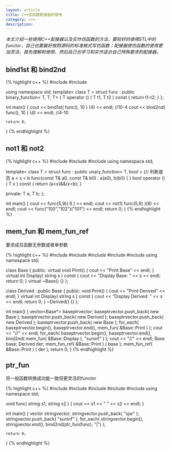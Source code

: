 ```yaml
---
layout: article
title: C++仿函数配接器的使用
category: c++
description: 
---
```

*本文介绍一些使用C++配接器以及实作仿函数的方法，要较好的使用STL中的functor，自己也要最好按照源码的标准格式写仿函数；配接器使仿函数的使用更加灵活，首先理解和使用，然后自己也学习和实作适合自己特殊要求的配接器。*

## bind1st 和 bind2nd

{% highlight c++ %}
#include <iostream>
#include <functional>

using namespace std;
template< class T >
struct func : public binary_function< T, T, T>
{
	T operator () ( T t1, T t2 ) const 
	{ 
		return t1-t2; 
	}
};

int main()
{
	cout << bind1st( func<int>(), 10 ) (4) << endl; //10-4
	cout << bind2nd( func<int>(), 10 ) (4) << endl; //4-10

	return 0;
}
{% endhighlight %}


## not1 和 not2

{% highlight c++ %}
#include <iostream>
#include <string>
#include <functional>
using namespace std;

template< class T >
struct func : public unary_function< T, bool >
{// 判断是否 a < x < b
	func(const T& a0, const T& b0) : a(a0), b(b0) { }
	bool operator () ( T x ) const
	{
	    return (a<x)&&(x<b);
	}

private:
	T a;
	T b;
};

int main()
{
	cout << func<int>(5,9)( 6 ) << endl;
	cout << not1( func<int>(5,9) )(6) << endl;
	cout << func<string>("100","102")("101") << endl;
	return 0;
}
{% endhighlight %}


## mem_fun 和 mem_fun_ref 

要求成员函数无参数或者单参数

{% highlight c++ %}
#include <iostream>
#include <string>
#include <vector>
#include <algorithm>
#include <functional>
using namespace std;

class Base
{
public:
	virtual void Print() 
	{ 
	    cout << "Print Base" << endl; 
	}
	virtual int Display( string s ) const
	{
	    cout << "Display Base: " << s << endl;
	    return 0;
	}
	virtual ~Base() {}
};

class Derived : public Base
{
public:
	void Print()
	{
		cout << "Print Derived" << endl; 
	}
	virtual int Display( string s ) const
	{
	    cout << "Display Derived: " << s << endl;
	    return 0;
	}
	~Derived() {}
};

int main()
{
	vector<Base*> baseptrvector;
	baseptrvector.push_back( new Base );
	baseptrvector.push_back( new Derived );
	baseptrvector.push_back( new Derived );
	baseptrvector.push_back( new Base );
	for_each( baseptrvector.begin(), baseptrvector.end(),
	   mem_fun( &Base::Print ) );
	cout << "//" << endl;
	for_each( baseptrvector.begin(), baseptrvector.end(),
	   bind2nd( mem_fun( &Base::Display ), "suninf" ) );
	cout << "//" << endl;
	Base base;
	Derived der;
	mem_fun_ref( &Base::Print ) ( base );
	mem_fun_ref( &Base::Print ) ( der );
	return 0;
}
{% endhighlight %}


## ptr_fun 

将一般函数转换成功能一致但更灵活的functor

{% highlight c++ %}
#include <iostream>
#include <string>
#include <vector>
#include <algorithm>
#include <functional>
using namespace std;

void func( string s1, string s2 )
{
	cout << s1 << " " << s2 << endl;
}

int main()
{
	vector<string> stringvector;
	stringvector.push_back( "sjw" );
	stringvector.push_back( "suninf" );
	for_each( stringvector.begin(), stringvector.end(),
	   bind2nd(ptr_fun(func), "|") );

	return 0;
}
{% endhighlight %}



 